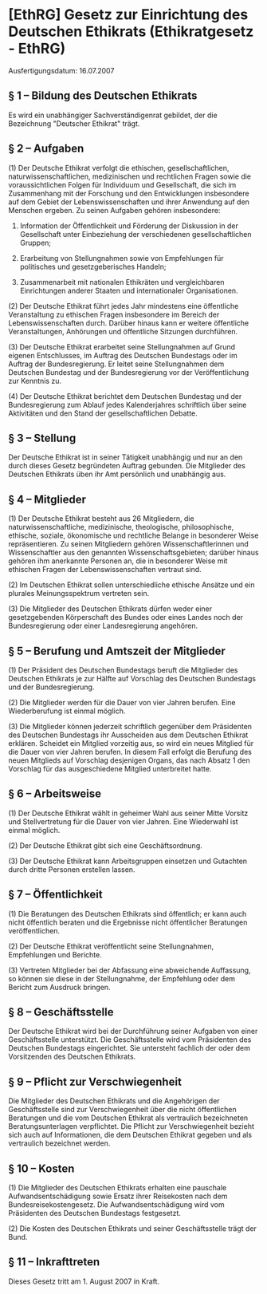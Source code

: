 # [EthRG] Gesetz zur Einrichtung des Deutschen Ethikrats  (Ethikratgesetz - EthRG)

Ausfertigungsdatum: 16.07.2007

 

## § 1 – Bildung des Deutschen Ethikrats

Es wird ein unabhängiger Sachverständigenrat gebildet, der die Bezeichnung "Deutscher Ethikrat" trägt.


## § 2 – Aufgaben

(1) Der Deutsche Ethikrat verfolgt die ethischen, gesellschaftlichen, naturwissenschaftlichen, medizinischen und rechtlichen Fragen sowie die voraussichtlichen Folgen für Individuum und Gesellschaft, die sich im Zusammenhang mit der Forschung und den Entwicklungen insbesondere auf dem Gebiet der Lebenswissenschaften und ihrer Anwendung auf den Menschen ergeben. Zu seinen Aufgaben gehören insbesondere:

1. Information der Öffentlichkeit und Förderung der Diskussion in der Gesellschaft unter Einbeziehung der verschiedenen gesellschaftlichen Gruppen;

2. Erarbeitung von Stellungnahmen sowie von Empfehlungen für politisches und gesetzgeberisches Handeln;

3. Zusammenarbeit mit nationalen Ethikräten und vergleichbaren Einrichtungen anderer Staaten und internationaler Organisationen.

(2) Der Deutsche Ethikrat führt jedes Jahr mindestens eine öffentliche Veranstaltung zu ethischen Fragen insbesondere im Bereich der Lebenswissenschaften durch. Darüber hinaus kann er weitere öffentliche Veranstaltungen, Anhörungen und öffentliche Sitzungen durchführen.

(3) Der Deutsche Ethikrat erarbeitet seine Stellungnahmen auf Grund eigenen Entschlusses, im Auftrag des Deutschen Bundestags oder im Auftrag der Bundesregierung. Er leitet seine Stellungnahmen dem Deutschen Bundestag und der Bundesregierung vor der Veröffentlichung zur Kenntnis zu.

(4) Der Deutsche Ethikrat berichtet dem Deutschen Bundestag und der Bundesregierung zum Ablauf jedes Kalenderjahres schriftlich über seine Aktivitäten und den Stand der gesellschaftlichen Debatte.


## § 3 – Stellung

Der Deutsche Ethikrat ist in seiner Tätigkeit unabhängig und nur an den durch dieses Gesetz begründeten Auftrag gebunden. Die Mitglieder des Deutschen Ethikrats üben ihr Amt persönlich und unabhängig aus.


## § 4 – Mitglieder

(1) Der Deutsche Ethikrat besteht aus 26 Mitgliedern, die naturwissenschaftliche, medizinische, theologische, philosophische, ethische, soziale, ökonomische und rechtliche Belange in besonderer Weise repräsentieren. Zu seinen Mitgliedern gehören Wissenschaftlerinnen und Wissenschaftler aus den genannten Wissenschaftsgebieten; darüber hinaus gehören ihm anerkannte Personen an, die in besonderer Weise mit ethischen Fragen der Lebenswissenschaften vertraut sind.

(2) Im Deutschen Ethikrat sollen unterschiedliche ethische Ansätze und ein plurales Meinungsspektrum vertreten sein.

(3) Die Mitglieder des Deutschen Ethikrats dürfen weder einer gesetzgebenden Körperschaft des Bundes oder eines Landes noch der Bundesregierung oder einer Landesregierung angehören.


## § 5 – Berufung und Amtszeit der Mitglieder

(1) Der Präsident des Deutschen Bundestags beruft die Mitglieder des Deutschen Ethikrats je zur Hälfte auf Vorschlag des Deutschen Bundestags und der Bundesregierung.

(2) Die Mitglieder werden für die Dauer von vier Jahren berufen. Eine Wiederberufung ist einmal möglich.

(3) Die Mitglieder können jederzeit schriftlich gegenüber dem Präsidenten des Deutschen Bundestags ihr Ausscheiden aus dem Deutschen Ethikrat erklären. Scheidet ein Mitglied vorzeitig aus, so wird ein neues Mitglied für die Dauer von vier Jahren berufen. In diesem Fall erfolgt die Berufung des neuen Mitglieds auf Vorschlag desjenigen Organs, das nach Absatz 1 den Vorschlag für das ausgeschiedene Mitglied unterbreitet hatte.


## § 6 – Arbeitsweise

(1) Der Deutsche Ethikrat wählt in geheimer Wahl aus seiner Mitte Vorsitz und Stellvertretung für die Dauer von vier Jahren. Eine Wiederwahl ist einmal möglich.

(2) Der Deutsche Ethikrat gibt sich eine Geschäftsordnung.

(3) Der Deutsche Ethikrat kann Arbeitsgruppen einsetzen und Gutachten durch dritte Personen erstellen lassen.


## § 7 – Öffentlichkeit

(1) Die Beratungen des Deutschen Ethikrats sind öffentlich; er kann auch nicht öffentlich beraten und die Ergebnisse nicht öffentlicher Beratungen veröffentlichen.

(2) Der Deutsche Ethikrat veröffentlicht seine Stellungnahmen, Empfehlungen und Berichte.

(3) Vertreten Mitglieder bei der Abfassung eine abweichende Auffassung, so können sie diese in der Stellungnahme, der Empfehlung oder dem Bericht zum Ausdruck bringen.


## § 8 – Geschäftsstelle

Der Deutsche Ethikrat wird bei der Durchführung seiner Aufgaben von einer Geschäftsstelle unterstützt. Die Geschäftsstelle wird vom Präsidenten des Deutschen Bundestags eingerichtet. Sie untersteht fachlich der oder dem Vorsitzenden des Deutschen Ethikrats.


## § 9 – Pflicht zur Verschwiegenheit

Die Mitglieder des Deutschen Ethikrats und die Angehörigen der Geschäftsstelle sind zur Verschwiegenheit über die nicht öffentlichen Beratungen und die vom Deutschen Ethikrat als vertraulich bezeichneten Beratungsunterlagen verpflichtet. Die Pflicht zur Verschwiegenheit bezieht sich auch auf Informationen, die dem Deutschen Ethikrat gegeben und als vertraulich bezeichnet werden.


## § 10 – Kosten

(1) Die Mitglieder des Deutschen Ethikrats erhalten eine pauschale Aufwandsentschädigung sowie Ersatz ihrer Reisekosten nach dem Bundesreisekostengesetz. Die Aufwandsentschädigung wird vom Präsidenten des Deutschen Bundestags festgesetzt.

(2) Die Kosten des Deutschen Ethikrats und seiner Geschäftsstelle trägt der Bund.


## § 11 – Inkrafttreten

Dieses Gesetz tritt am 1. August 2007 in Kraft.

